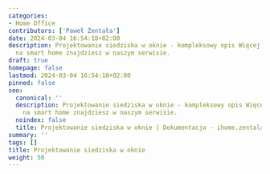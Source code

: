 ```yaml
---
categories:
- Home Office
contributors: ['Paweł Żentała']
date: 2024-03-04 16:54:18+02:00
description: Projektowanie siedziska w oknie - kompleksowy opis Więcej informacji
  na smart home znajdziesz w naszym serwisie.
draft: true
homepage: false
lastmod: 2024-03-04 16:54:18+02:00
pinned: false
seo:
  canonical: ''
  description: Projektowanie siedziska w oknie - kompleksowy opis Więcej informacji
    na smart home znajdziesz w naszym serwisie.
  noindex: false
  title: Projektowanie siedziska w oknie | Dokumentacja - ihome.zentala.io
summary: ''
tags: []
title: Projektowanie siedziska w oknie
weight: 50
---
```


